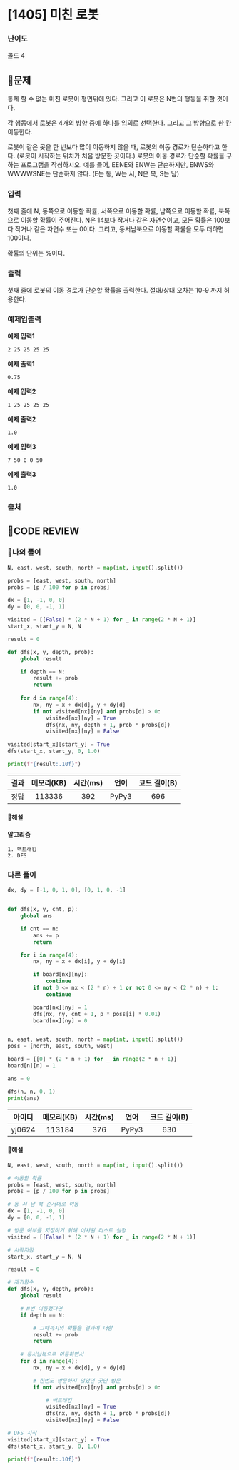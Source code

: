 # [1405] 미친 로봇

### **난이도**
골드 4
## **📝문제**
통제 할 수 없는 미친 로봇이 평면위에 있다. 그리고 이 로봇은 N번의 행동을 취할 것이다.

각 행동에서 로봇은 4개의 방향 중에 하나를 임의로 선택한다. 그리고 그 방향으로 한 칸 이동한다.

로봇이 같은 곳을 한 번보다 많이 이동하지 않을 때, 로봇의 이동 경로가 단순하다고 한다. (로봇이 시작하는 위치가 처음 방문한 곳이다.) 로봇의 이동 경로가 단순할 확률을 구하는 프로그램을 작성하시오. 예를 들어, EENE와 ENW는 단순하지만, ENWS와 WWWWSNE는 단순하지 않다. (E는 동, W는 서, N은 북, S는 남)
### **입력**
첫째 줄에 N, 동쪽으로 이동할 확률, 서쪽으로 이동할 확률, 남쪽으로 이동할 확률, 북쪽으로 이동할 확률이 주어진다. N은 14보다 작거나 같은 자연수이고,  모든 확률은 100보다 작거나 같은 자연수 또는 0이다. 그리고, 동서남북으로 이동할 확률을 모두 더하면 100이다.

확률의 단위는 %이다.
### **출력**
첫째 줄에 로봇의 이동 경로가 단순할 확률을 출력한다. 절대/상대 오차는 10-9 까지 허용한다.
### **예제입출력**

**예제 입력1**

```
2 25 25 25 25
```

**예제 출력1**

```
0.75
```

**예제 입력2**

```
1 25 25 25 25
```

**예제 출력2**

```
1.0
```

**예제 입력3**

```
7 50 0 0 50
```

**예제 출력3**

```
1.0
```

### **출처**

## **🧐CODE REVIEW**

### **🧾나의 풀이**

```python
N, east, west, south, north = map(int, input().split())

probs = [east, west, south, north]
probs = [p / 100 for p in probs]

dx = [1, -1, 0, 0]
dy = [0, 0, -1, 1]

visited = [[False] * (2 * N + 1) for _ in range(2 * N + 1)]
start_x, start_y = N, N

result = 0

def dfs(x, y, depth, prob):
    global result

    if depth == N:
        result += prob
        return
    
    for d in range(4):
        nx, ny = x + dx[d], y + dy[d]
        if not visited[nx][ny] and probs[d] > 0:
            visited[nx][ny] = True
            dfs(nx, ny, depth + 1, prob * probs[d])
            visited[nx][ny] = False
    
visited[start_x][start_y] = True
dfs(start_x, start_y, 0, 1.0)

print(f"{result:.10f}")
```

결과	| 메모리(KB) |	시간(ms) |	언어 |	코드 길이(B)
:----:|:-----:|:-----:|:-----:|:--------:
정답|113336|392|PyPy3|696
#### **📝해설**

**알고리즘**
```
1. 백트래킹
2. DFS
```

### **다른 풀이**

```python
dx, dy = [-1, 0, 1, 0], [0, 1, 0, -1]


def dfs(x, y, cnt, p):
    global ans

    if cnt == n:
        ans += p
        return

    for i in range(4):
        nx, ny = x + dx[i], y + dy[i]

        if board[nx][ny]:
            continue
        if not 0 <= nx < (2 * n) + 1 or not 0 <= ny < (2 * n) + 1:
            continue

        board[nx][ny] = 1
        dfs(nx, ny, cnt + 1, p * poss[i] * 0.01)
        board[nx][ny] = 0


n, east, west, south, north = map(int, input().split())
poss = [north, east, south, west]   

board = [[0] * (2 * n + 1) for _ in range(2 * n + 1)]
board[n][n] = 1

ans = 0

dfs(n, n, 0, 1)
print(ans)
```

아이디 | 메모리(KB) |	시간(ms) |	언어 |	코드 길이(B) 
:-----:|:-----:|:-----:|:----:|:--------:
yj0624|113184|376|PyPy3|630
#### **📝해설**

```python
N, east, west, south, north = map(int, input().split())

# 이동할 확률
probs = [east, west, south, north]
probs = [p / 100 for p in probs]

# 동 서 남 북 순서대로 이동
dx = [1, -1, 0, 0]
dy = [0, 0, -1, 1]

# 방문 여부를 저장하기 위해 이차원 리스트 설정
visited = [[False] * (2 * N + 1) for _ in range(2 * N + 1)]

# 시작지점
start_x, start_y = N, N

result = 0

# 재귀함수
def dfs(x, y, depth, prob):
    global result

    # N번 이동했다면
    if depth == N:

        # 그때까지의 확률을 결과에 더함
        result += prob
        return
    
    # 동서남북으로 이동하면서
    for d in range(4):
        nx, ny = x + dx[d], y + dy[d]

        # 한번도 방문하지 않았던 곳만 방문
        if not visited[nx][ny] and probs[d] > 0:

            # 백트래킹
            visited[nx][ny] = True
            dfs(nx, ny, depth + 1, prob * probs[d])
            visited[nx][ny] = False

# DFS 시작
visited[start_x][start_y] = True
dfs(start_x, start_y, 0, 1.0)

print(f"{result:.10f}")
```